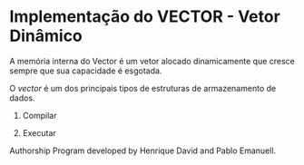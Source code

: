 # Implementação do VECTOR - Vetor Dinâmico

A memória interna do Vector é um vetor alocado dinamicamente que cresce sempre que sua capacidade é esgotada.

O *vector* é um dos principais tipos de estruturas de armazenamento de dados. 

1. Compilar


2. Executar


Authorship
Program developed by Henrique David and Pablo Emanuell.
